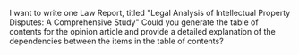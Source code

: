 I want to write one Law Report, titled "Legal Analysis of Intellectual Property Disputes: A Comprehensive Study" Could you generate the table of contents for the opinion article and provide a detailed explanation of the dependencies between the items in the table of contents?